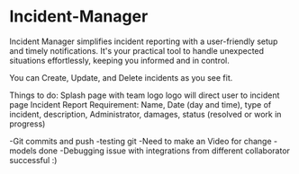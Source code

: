 # Incident-Manager
Incident Manager simplifies incident reporting with a user-friendly setup and timely notifications. It's your practical tool to handle unexpected situations effortlessly, keeping you informed and in control.

You can Create, Update, and Delete incidents as you see fit.

Things to do:
Splash page with team logo
logo will direct user to incident page
Incident Report Requirement:
Name, Date (day and time), type of incident, description, Administrator, damages, status (resolved or work in progress)

-Git commits and push
-testing git
-Need to make an Video for change
-models done
-Debugging issue with integrations from different collaborator successful :)
